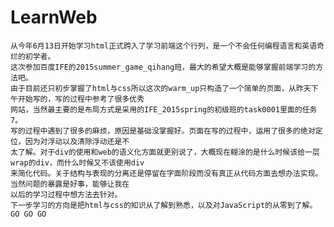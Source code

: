 # LearnWeb
    从今年6月13日开始学习html正式跨入了学习前端这个行列，是一个不会任何编程语言和英语奇烂的初学者。
    这次参加百度IFE的2015summer_game_qihang班，最大的希望大概是能够掌握前端学习的方法吧。
    由于目前还只初步掌握了html与css所以这次的warm_up只构造了一个简单的页面，从昨天下午开始写的，写的过程中参考了很多优秀
    网站，当然最主要的是布局方式是采用的IFE_2015spring的初级班的task0001里面的任务7。
    写的过程中遇到了很多的麻烦，原因是基础没掌握好。页面在写的过程中，运用了很多的绝对定位，因为对浮动以及清除浮动还是不
    太了解。对于div的使用和web的语义化方面就更别说了，大概现在糊涂的是什么时候该给一层wrap的div，而什么时候又不该使用div
    来简化代码。关于结构与表现的分离还是停留在字面阶段而没有真正从代码方面去想办法实现。当然问题的暴露是好事，能够让我在
    以后的学习过程中想方法去针对。
    下一步学习的方向是把html与css的知识从了解到熟悉，以及对JavaScript的从零到了解。
    GO GO GO
